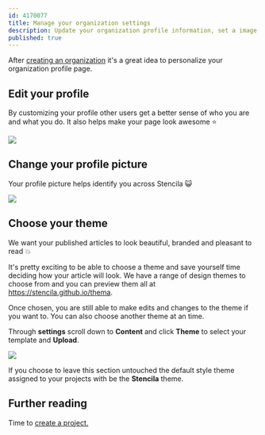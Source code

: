 ```yaml
---
id: 4170077
title: Manage your organization settings
description: Update your organization profile information, set a image and choose your project theme 
published: true
---
```


After [creating an organization](./create-an-organization.md) it's a great idea to personalize your organization profile page.

## Edit your profile
By customizing your profile other users get a better sense of who you are and what you do. It also helps make your page look awesome ⭐

![](http://stencila.github.io/hub/manager/snaps/org-new-profile-fields.png)

## Change your profile picture
Your profile picture helps identify you across Stencila 😺

![](http://stencila.github.io/hub/manager/snaps/org-settings-image-form.png)

## Choose your theme
We want your published articles to look beautiful, branded and pleasant to read 💥  

It's pretty exciting to be able to choose a theme and save yourself time deciding how your article will look. We have a range of design themes to choose from and you can preview them all at https://stencila.github.io/thema. 

Once chosen, you are still able to make edits and changes to the theme if you want to. You can also choose another theme at an time. 

Through **settings** scroll down to **Content** and click **Theme** to select your template and **Upload**.  

![](http://stencila.github.io/hub/manager/snaps/org-settings-theme-field.png)

If you choose to leave this section untouched the default style theme assigned to your projects with be the **Stencila** theme. 

## Further reading

Time to [create a project.](../projects/create-a-project.md)

